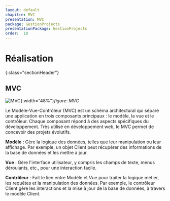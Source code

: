 ```yaml
---
layout: default
chapitre: MVC
presentation: MVC
package: GestionProjects
presentationPackage: GestionProjects
order:  18
---
```


# Réalisation
{:class="sectionHeader"}

<!-- new slide -->

## MVC

![MVC](/lab_crud/Gestion-projets/realisation/MVC/images/mvc.png){:width="48%"}*figure: MVC*





<!-- note -->

Le Modèle-Vue-Contrôleur (MVC) est un schéma architectural qui sépare une application en trois composants principaux : le modèle, la vue et le contrôleur. Chaque composant répond à des aspects spécifiques du développement. Très utilisé en développement web, le MVC permet de concevoir des projets évolutifs.

**Modèle** :
Gère la logique des données, telles que leur manipulation ou leur affichage. Par exemple, un objet Client peut récupérer des informations de la base de données et les mettre à jour.

**Vue** :
Gère l'interface utilisateur, y compris les champs de texte, menus déroulants, etc., pour une interaction facile.

**Contrôleur** :
Fait le lien entre Modèle et Vue pour traiter la logique métier, les requêtes et la manipulation des données. Par exemple, le contrôleur Client gère les interactions et la mise à jour de la base de données, à travers le modèle Client.

<!-- new slide -->
